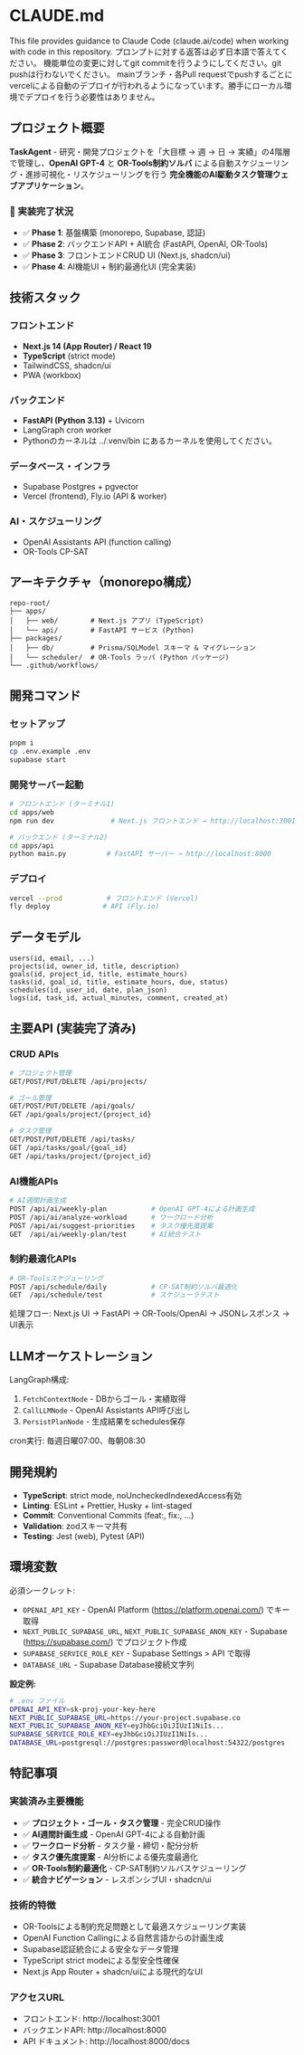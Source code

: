 # CLAUDE.md

This file provides guidance to Claude Code (claude.ai/code) when working with code in this repository.
プロンプトに対する返答は必ず日本語で答えてください。
機能単位の変更に対してgit commitを行うようにしてください。git pushは行わないでください。
mainブランチ・各Pull requestでpushするごとにvercelによる自動のデプロイが行われるようになっています。勝手にローカル環境でデプロイを行う必要性はありません。

## プロジェクト概要

**TaskAgent** - 研究・開発プロジェクトを「大目標 → 週 → 日 → 実績」の4階層で管理し、**OpenAI GPT-4** と **OR-Tools制約ソルバ** による自動スケジューリング・進捗可視化・リスケジューリングを行う **完全機能のAI駆動タスク管理ウェブアプリケーション**。

### 🚀 実装完了状況
- ✅ **Phase 1**: 基盤構築 (monorepo, Supabase, 認証)
- ✅ **Phase 2**: バックエンドAPI + AI統合 (FastAPI, OpenAI, OR-Tools)
- ✅ **Phase 3**: フロントエンドCRUD UI (Next.js, shadcn/ui)
- ✅ **Phase 4**: AI機能UI + 制約最適化UI (完全実装)

## 技術スタック

### フロントエンド
- **Next.js 14 (App Router) / React 19**
- **TypeScript** (strict mode)
- TailwindCSS, shadcn/ui
- PWA (workbox)

### バックエンド
- **FastAPI (Python 3.13)** + Uvicorn
- LangGraph cron worker
- Pythonのカーネルは ../.venv/bin にあるカーネルを使用してください。

### データベース・インフラ
- Supabase Postgres + pgvector
- Vercel (frontend), Fly.io (API & worker)

### AI・スケジューリング
- OpenAI Assistants API (function calling)
- OR-Tools CP-SAT

## アーキテクチャ（monorepo構成）

```
repo-root/
├── apps/
│   ├── web/        # Next.js アプリ (TypeScript)
│   └── api/        # FastAPI サービス (Python)
├── packages/
│   ├── db/         # Prisma/SQLModel スキーマ & マイグレーション
│   └── scheduler/  # OR-Tools ラッパ (Python パッケージ)
└── .github/workflows/
```

## 開発コマンド

### セットアップ
```bash
pnpm i
cp .env.example .env
supabase start
```

### 開発サーバー起動
```bash
# フロントエンド (ターミナル1)
cd apps/web
npm run dev              # Next.js フロントエンド → http://localhost:3001

# バックエンド (ターミナル2)
cd apps/api
python main.py          # FastAPI サーバー → http://localhost:8000
```

### デプロイ
```bash
vercel --prod           # フロントエンド (Vercel)
fly deploy             # API (Fly.io)
```

## データモデル

```
users(id, email, ...)
projects(id, owner_id, title, description)
goals(id, project_id, title, estimate_hours)
tasks(id, goal_id, title, estimate_hours, due, status)
schedules(id, user_id, date, plan_json)
logs(id, task_id, actual_minutes, comment, created_at)
```

## 主要API (実装完了済み)

### **CRUD APIs**
```bash
# プロジェクト管理
GET/POST/PUT/DELETE /api/projects/

# ゴール管理
GET/POST/PUT/DELETE /api/goals/
GET /api/goals/project/{project_id}

# タスク管理
GET/POST/PUT/DELETE /api/tasks/
GET /api/tasks/goal/{goal_id}
GET /api/tasks/project/{project_id}
```

### **AI機能APIs**
```bash
# AI週間計画生成
POST /api/ai/weekly-plan           # OpenAI GPT-4による計画生成
POST /api/ai/analyze-workload      # ワークロード分析
POST /api/ai/suggest-priorities    # タスク優先度提案
GET  /api/ai/weekly-plan/test      # AI統合テスト
```

### **制約最適化APIs**
```bash
# OR-Toolsスケジューリング
POST /api/schedule/daily           # CP-SAT制約ソルバ最適化
GET  /api/schedule/test            # スケジューラテスト
```

処理フロー: Next.js UI → FastAPI → OR-Tools/OpenAI → JSONレスポンス → UI表示

## LLMオーケストレーション

LangGraph構成:
1. `FetchContextNode` - DBからゴール・実績取得
2. `CallLLMNode` - OpenAI Assistants API呼び出し
3. `PersistPlanNode` - 生成結果をschedules保存

cron実行: 毎週日曜07:00、毎朝08:30

## 開発規約

- **TypeScript**: strict mode, noUncheckedIndexedAccess有効
- **Linting**: ESLint + Prettier, Husky + lint-staged
- **Commit**: Conventional Commits (feat:, fix:, ...)
- **Validation**: zodスキーマ共有
- **Testing**: Jest (web), Pytest (API)

## 環境変数

必須シークレット:
- `OPENAI_API_KEY` - OpenAI Platform (https://platform.openai.com/) でキー取得
- `NEXT_PUBLIC_SUPABASE_URL`, `NEXT_PUBLIC_SUPABASE_ANON_KEY` - Supabase (https://supabase.com/) でプロジェクト作成
- `SUPABASE_SERVICE_ROLE_KEY` - Supabase Settings > API で取得
- `DATABASE_URL` - Supabase Database接続文字列

**設定例:**
```bash
# .env ファイル
OPENAI_API_KEY=sk-proj-your-key-here
NEXT_PUBLIC_SUPABASE_URL=https://your-project.supabase.co
NEXT_PUBLIC_SUPABASE_ANON_KEY=eyJhbGciOiJIUzI1NiIs...
SUPABASE_SERVICE_ROLE_KEY=eyJhbGciOiJIUzI1NiIs...
DATABASE_URL=postgresql://postgres:password@localhost:54322/postgres
```

## 特記事項

### **実装済み主要機能**
- ✅ **プロジェクト・ゴール・タスク管理** - 完全CRUD操作
- ✅ **AI週間計画生成** - OpenAI GPT-4による自動計画
- ✅ **ワークロード分析** - タスク量・締切・配分分析
- ✅ **タスク優先度提案** - AI分析による優先度最適化
- ✅ **OR-Tools制約最適化** - CP-SAT制約ソルバスケジューリング
- ✅ **統合ナビゲーション** - レスポンシブUI・shadcn/ui

### **技術的特徴**
- OR-Toolsによる制約充足問題として最適スケジューリング実装
- OpenAI Function Callingによる自然言語からの計画生成
- Supabase認証統合による安全なデータ管理
- TypeScript strict modeによる型安全性確保
- Next.js App Router + shadcn/uiによる現代的なUI

### **アクセスURL**
- フロントエンド: http://localhost:3001
- バックエンドAPI: http://localhost:8000
- API ドキュメント: http://localhost:8000/docs
